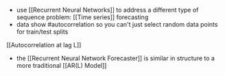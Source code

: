 - use [[Recurrent Neural Networks]] to address a different type of sequence problem: [[Time series]] forecasting
- data show #autocorrelation so you can't just select random data points for train/test splits

[[Autocorrelation at lag L]]

- the [[Recurrent Neural Network Forecaster]] is similar in structure to a more traditional [[AR(L) Model]]

